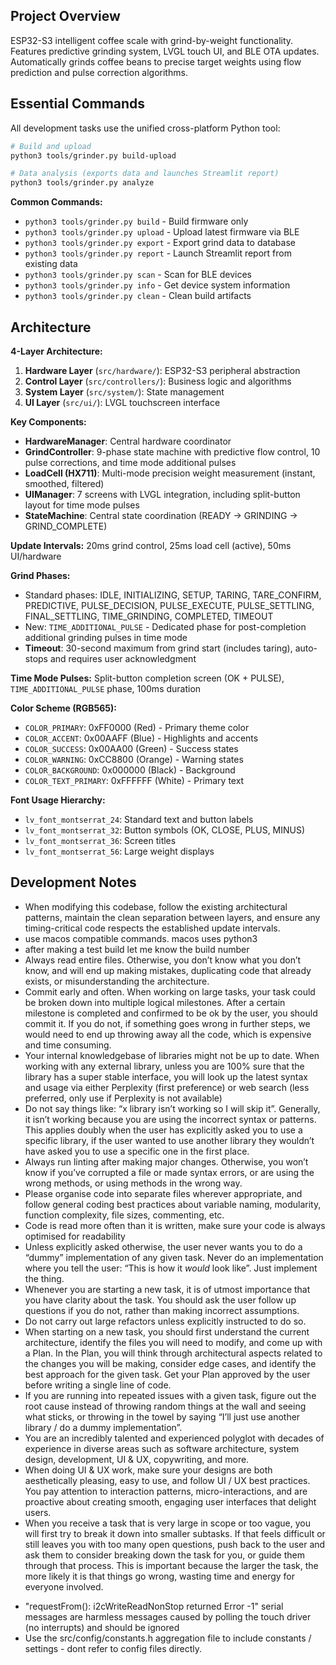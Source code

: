 ## Project Overview

ESP32-S3 intelligent coffee scale with grind-by-weight functionality. Features predictive grinding system, LVGL touch UI, and BLE OTA updates. Automatically grinds coffee beans to precise target weights using flow prediction and pulse correction algorithms.

## Essential Commands

All development tasks use the unified cross-platform Python tool:

```bash
# Build and upload
python3 tools/grinder.py build-upload

# Data analysis (exports data and launches Streamlit report)  
python3 tools/grinder.py analyze
```

**Common Commands:**
- `python3 tools/grinder.py build` - Build firmware only
- `python3 tools/grinder.py upload` - Upload latest firmware via BLE
- `python3 tools/grinder.py export` - Export grind data to database
- `python3 tools/grinder.py report` - Launch Streamlit report from existing data
- `python3 tools/grinder.py scan` - Scan for BLE devices
- `python3 tools/grinder.py info` - Get device system information
- `python3 tools/grinder.py clean` - Clean build artifacts

## Architecture

**4-Layer Architecture:**
1. **Hardware Layer** (`src/hardware/`): ESP32-S3 peripheral abstraction
2. **Control Layer** (`src/controllers/`): Business logic and algorithms  
3. **System Layer** (`src/system/`): State management
4. **UI Layer** (`src/ui/`): LVGL touchscreen interface

**Key Components:**
- **HardwareManager**: Central hardware coordinator
- **GrindController**: 9-phase state machine with predictive flow control, 10 pulse corrections, and time mode additional pulses
- **LoadCell (HX711)**: Multi-mode precision weight measurement (instant, smoothed, filtered)
- **UIManager**: 7 screens with LVGL integration, including split-button layout for time mode pulses
- **StateMachine**: Central state coordination (READY → GRINDING → GRIND_COMPLETE)

**Update Intervals:** 20ms grind control, 25ms load cell (active), 50ms UI/hardware

**Grind Phases:**
- Standard phases: IDLE, INITIALIZING, SETUP, TARING, TARE_CONFIRM, PREDICTIVE, PULSE_DECISION, PULSE_EXECUTE, PULSE_SETTLING, FINAL_SETTLING, TIME_GRINDING, COMPLETED, TIMEOUT
- New: `TIME_ADDITIONAL_PULSE` - Dedicated phase for post-completion additional grinding pulses in time mode
- **Timeout**: 30-second maximum from grind start (includes taring), auto-stops and requires user acknowledgment

**Time Mode Pulses:** Split-button completion screen (OK + PULSE), `TIME_ADDITIONAL_PULSE` phase, 100ms duration

**Color Scheme (RGB565):**
- `COLOR_PRIMARY`: 0xFF0000 (Red) - Primary theme color
- `COLOR_ACCENT`: 0x00AAFF (Blue) - Highlights and accents
- `COLOR_SUCCESS`: 0x00AA00 (Green) - Success states
- `COLOR_WARNING`: 0xCC8800 (Orange) - Warning states
- `COLOR_BACKGROUND`: 0x000000 (Black) - Background
- `COLOR_TEXT_PRIMARY`: 0xFFFFFF (White) - Primary text

**Font Usage Hierarchy:**
- `lv_font_montserrat_24`: Standard text and button labels
- `lv_font_montserrat_32`: Button symbols (OK, CLOSE, PLUS, MINUS)
- `lv_font_montserrat_36`: Screen titles
- `lv_font_montserrat_56`: Large weight displays

## Development Notes

* When modifying this codebase, follow the existing architectural patterns, maintain the clean separation between layers, and ensure any timing-critical code respects the established update intervals.
* use macos compatible commands. macos uses python3
* after making a test build let me know the build number
* Always read entire files. Otherwise, you don’t know what you don’t know, and will end up making mistakes, duplicating code that already exists, or misunderstanding the architecture.  
* Commit early and often. When working on large tasks, your task could be broken down into multiple logical milestones. After a certain milestone is completed and confirmed to be ok by the user, you should commit it. If you do not, if something goes wrong in further steps, we would need to end up throwing away all the code, which is expensive and time consuming.  
* Your internal knowledgebase of libraries might not be up to date. When working with any external library, unless you are 100% sure that the library has a super stable interface, you will look up the latest syntax and usage via either Perplexity (first preference) or web search (less preferred, only use if Perplexity is not available)  
* Do not say things like: “x library isn’t working so I will skip it”. Generally, it isn’t working because you are using the incorrect syntax or patterns. This applies doubly when the user has explicitly asked you to use a specific library, if the user wanted to use another library they wouldn’t have asked you to use a specific one in the first place.  
* Always run linting after making major changes. Otherwise, you won’t know if you’ve corrupted a file or made syntax errors, or are using the wrong methods, or using methods in the wrong way.   
* Please organise code into separate files wherever appropriate, and follow general coding best practices about variable naming, modularity, function complexity, file sizes, commenting, etc.  
* Code is read more often than it is written, make sure your code is always optimised for readability  
* Unless explicitly asked otherwise, the user never wants you to do a “dummy” implementation of any given task. Never do an implementation where you tell the user: “This is how it *would* look like”. Just implement the thing.  
* Whenever you are starting a new task, it is of utmost importance that you have clarity about the task. You should ask the user follow up questions if you do not, rather than making incorrect assumptions.  
* Do not carry out large refactors unless explicitly instructed to do so.  
* When starting on a new task, you should first understand the current architecture, identify the files you will need to modify, and come up with a Plan. In the Plan, you will think through architectural aspects related to the changes you will be making, consider edge cases, and identify the best approach for the given task. Get your Plan approved by the user before writing a single line of code.   
* If you are running into repeated issues with a given task, figure out the root cause instead of throwing random things at the wall and seeing what sticks, or throwing in the towel by saying “I’ll just use another library / do a dummy implementation”.   
* You are an incredibly talented and experienced polyglot with decades of experience in diverse areas such as software architecture, system design, development, UI & UX, copywriting, and more.  
* When doing UI & UX work, make sure your designs are both aesthetically pleasing, easy to use, and follow UI / UX best practices. You pay attention to interaction patterns, micro-interactions, and are proactive about creating smooth, engaging user interfaces that delight users.   
* When you receive a task that is very large in scope or too vague, you will first try to break it down into smaller subtasks. If that feels difficult or still leaves you with too many open questions, push back to the user and ask them to consider breaking down the task for you, or guide them through that process. This is important because the larger the task, the more likely it is that things go wrong, wasting time and energy for everyone involved.
- "requestFrom(): i2cWriteReadNonStop returned Error -1" serial messages  are harmless messages caused by polling the touch driver (no interrupts) and should be ignored
- Use the src/config/constants.h aggregation file to include constants / settings - dont refer to config files directly.